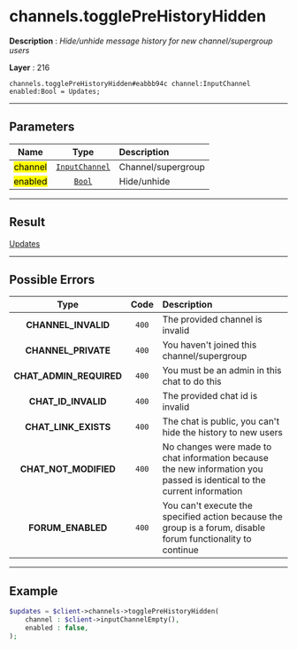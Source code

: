 # channels.togglePreHistoryHidden

**Description** : *Hide/unhide message history for new channel/supergroup users*

**Layer** : 216

```tl
channels.togglePreHistoryHidden#eabbb94c channel:InputChannel enabled:Bool = Updates;
```

---

## Parameters

| Name | Type | Description |
| :---: | :---: | :--- |
| <mark>channel</mark> | [`InputChannel`](type/InputChannel) | Channel/supergroup |
| <mark>enabled</mark> | [`Bool`](type/Bool) | Hide/unhide |

---

## Result

[Updates](type/Updates)

---

## Possible Errors

| Type | Code | Description |
| :---: | :---: | :--- |
| **CHANNEL_INVALID** | `400` | The provided channel is invalid |
| **CHANNEL_PRIVATE** | `400` | You haven't joined this channel/supergroup |
| **CHAT_ADMIN_REQUIRED** | `400` | You must be an admin in this chat to do this |
| **CHAT_ID_INVALID** | `400` | The provided chat id is invalid |
| **CHAT_LINK_EXISTS** | `400` | The chat is public, you can't hide the history to new users |
| **CHAT_NOT_MODIFIED** | `400` | No changes were made to chat information because the new information you passed is identical to the current information |
| **FORUM_ENABLED** | `400` | You can't execute the specified action because the group is a forum, disable forum functionality to continue |

---

## Example

```php
$updates = $client->channels->togglePreHistoryHidden(
	channel : $client->inputChannelEmpty(),
	enabled : false,
);
```